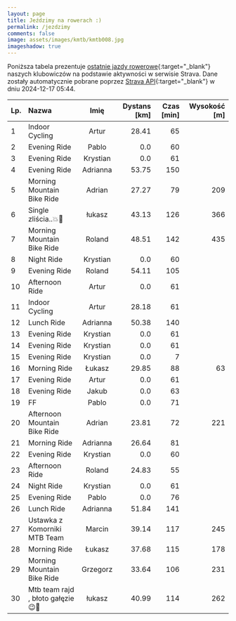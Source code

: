 ```yaml
---
layout: page
title: Jeździmy na rowerach :)
permalink: /jezdzimy
comments: false
image: assets/images/kmtb/kmtb008.jpg
imageshadow: true
---
```


Poniższa tabela prezentuje [ostatnie jazdy rowerowe](https://www.strava.com/clubs/336381){:target="_blank"} naszych klubowiczów na podstawie aktywności w serwisie Strava. Dane zostały automatycznie pobrane poprzez [Strava API](https://developers.strava.com/docs/reference/#api-Clubs-getClubActivitiesById){:target="_blank"} w dniu 2024-12-17 05:44.

Lp. | Nazwa | Imię | Dystans [km] | Czas [min] | Wysokość [m]
:--- | :--- | :---: | ---: | ---: | ---:
1|Indoor Cycling|Artur|28.41|65|
2|Evening Ride|Pablo|0.0|60|
3|Evening Ride|Krystian|0.0|61|
4|Evening Ride|Adrianna|53.75|150|
5|Morning Mountain Bike Ride|Adrian|27.27|79|209
6|Single  zliścia..💥🍂|łukasz|43.13|126|366
7|Morning Mountain Bike Ride|Roland|48.51|142|435
8|Night Ride|Krystian|0.0|60|
9|Evening Ride|Roland|54.11|105|
10|Afternoon Ride|Artur|0.0|61|
11|Indoor Cycling|Artur|28.18|61|
12|Lunch Ride|Adrianna|50.38|140|
13|Evening Ride|Krystian|0.0|61|
14|Evening Ride|Krystian|0.0|61|
15|Evening Ride|Krystian|0.0|7|
16|Morning Ride|Łukasz|29.85|88|63
17|Evening Ride|Artur|0.0|61|
18|Evening Ride|Jakub|0.0|63|
19|FF|Pablo|0.0|71|
20|Afternoon Mountain Bike Ride|Adrian|23.81|72|221
21|Morning Ride|Adrianna|26.64|81|
22|Evening Ride|Krystian|0.0|60|
23|Afternoon Ride|Roland|24.83|55|
24|Night Ride|Krystian|0.0|61|
25|Evening Ride|Pablo|0.0|76|
26|Lunch Ride|Adrianna|51.84|141|
27|Ustawka z Komorniki MTB Team|Marcin|39.14|117|245
28|Morning Ride|Łukasz|37.68|115|178
29|Morning Mountain Bike Ride|Grzegorz|33.64|106|231
30|Mtb team rajd , błoto gałęzie 😉🫡|łukasz|40.99|114|262

